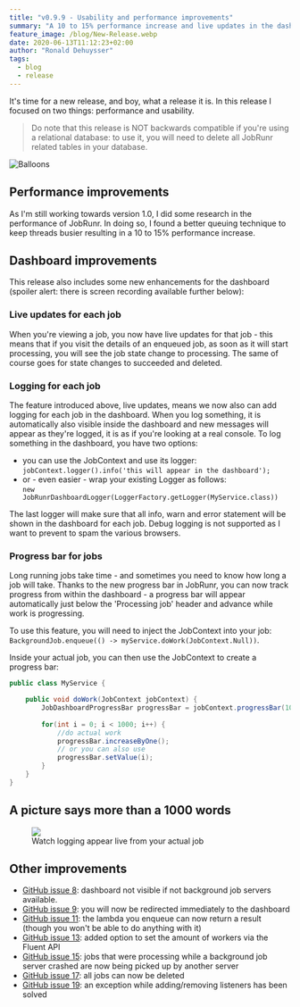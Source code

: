 ```yaml
---
title: "v0.9.9 - Usability and performance improvements"
summary: "A 10 to 15% performance increase and live updates in the dashboard"
feature_image: /blog/New-Release.webp
date: 2020-06-13T11:12:23+02:00
author: "Ronald Dehuysser"
tags:
  - blog
  - release
---
```

It's time for a new release, and boy, what a release it is. In this release I focused on two things: performance and usability.

> Do note that this release is NOT backwards compatible if you're using a relational database: to use it, you will need to delete all JobRunr related tables in your database.

![Balloons](/blog/balloons.webp)

## Performance improvements
As I'm still working towards version 1.0, I did some research in the performance of JobRunr. In doing so, I found a better queuing technique to keep threads busier resulting in a 10 to 15% performance increase.

## Dashboard improvements
This release also includes some new enhancements for the dashboard (spoiler alert: there is screen recording available further below):

### Live updates for each job
When you're viewing a job, you now have live updates for that job - this means that if you visit the details of an enqueued job, as soon as it will start processing, you will see the job state change to processing. The same of course goes for state changes to succeeded and deleted.

### Logging for each job
The feature introduced above, live updates, means we now also can add logging for each job in the dashboard. When you log something, it is automatically also visible inside the dashboard and new messages will appear as they're logged, it is as if you're looking at a real console. To log something in the dashboard, you have two options:

- you can use the JobContext and use its logger:<br>
`jobContext.logger().info('this will appear in the dashboard');`
- or - even easier - wrap your existing Logger as follows:<br>
`new JobRunrDashboardLogger(LoggerFactory.getLogger(MyService.class))`

The last logger will make sure that all info, warn and error statement will be shown in the dashboard for each job. Debug logging is not supported as I want to prevent to spam the various browsers.

### Progress bar for jobs
Long running jobs take time - and sometimes you need to know how long a job will take. Thanks to the new progress bar in JobRunr, you can now track progress from within the dashboard - a progress bar will appear automatically just below the 'Processing job' header and advance while work is progressing.

To use this feature, you will need to inject the JobContext into your job: `BackgroundJob.enqueue(() -> myService.doWork(JobContext.Null))`.

Inside your actual job, you can then use the JobContext to create a progress bar:

```java
public class MyService {

	public void doWork(JobContext jobContext) {
    	JobDashboardProgressBar progressBar = jobContext.progressBar(1000);
        
        for(int i = 0; i < 1000; i++) {
        	//do actual work
            progressBar.increaseByOne();
            // or you can also use
            progressBar.setValue(i);
        }
    }
}
```

## A picture says more than a 1000 words

<figure>
<img src="/documentation/job-progress.gif" class="kg-image">
<figcaption>Watch logging appear live from your actual job</figcaption>
</figure>

## Other improvements
- [GitHub issue 8](https://github.com/jobrunr/jobrunr/issues/8): dashboard not visible if not background job servers available.
- [GitHub issue 9](https://github.com/jobrunr/jobrunr/issues/9): you will now be redirected immediately to the dashboard
- [GitHub issue 11](https://github.com/jobrunr/jobrunr/issues/11): the lambda you enqueue can now return a result (though you won't be able to do anything with it)
- [GitHub issue 13](https://github.com/jobrunr/jobrunr/issues/13): added option to set the amount of workers via the Fluent API
- [GitHub issue 15](https://github.com/jobrunr/jobrunr/issues/15): jobs that were processing while a background job server crashed are now being picked up by another server
- [GitHub issue 17](https://github.com/jobrunr/jobrunr/issues/17): all jobs can now be deleted
- [GitHub issue 19](https://github.com/jobrunr/jobrunr/issues/19): an exception while adding/removing listeners has been solved